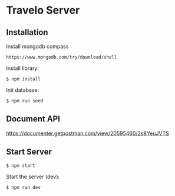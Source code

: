 # Travelo Server




## Installation

Install mongodb compass 
```console
https://www.mongodb.com/try/download/shell
```


Install library:

```console
$ npm install
```

Init database:

```console
$ npm run seed
```

## Document API
https://documenter.getpostman.com/view/20595460/2s8YeuJVTS

## Start Server

```console
$ npm start
```

Start the server (dev):

```console
$ npm run dev
```

